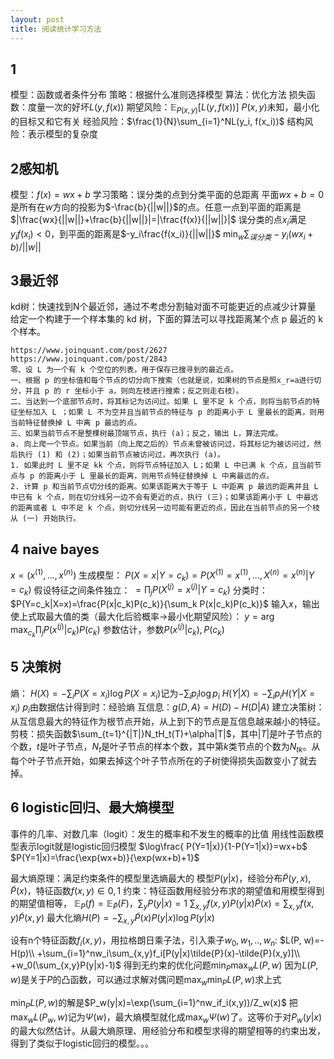 ```yaml
---
layout: post
title: 阅读统计学习方法
---
```

## 1
模型：函数或者条件分布
策略：根据什么准则选择模型
算法：优化方法
损失函数：度量一次的好坏$L(y, f(x))$
期望风险：$\mathbb{E}_{P(x,y)}[L(y, f(x))]$
$P(x,y)$未知，最小化的目标又和它有关
经验风险：$\frac{1}{N}\sum_{i=1}^NL(y_i, f(x_i))$
结构风险：表示模型的复杂度

## 2感知机
模型：$f(x)=wx+b$
学习策略：误分类的点到分类平面的总距离
平面$wx+b=0$是所有在$w$方向的投影为$-\frac{b}{||w||}$的点。任意一点到平面的距离是$|\frac{wx}{||w||}+\frac{b}{||w||}|=|\frac{f(x)}{||w||}|$
误分类的点$x_i$满足$y_if(x_i)<0$，到平面的距离是$-y_i\frac{f(x_i)}{||w||}$
$\min_w\sum_{误分类}-y_i(wx_i+b)/||w||$

## 3最近邻
kd树：快速找到N个最近邻，通过不考虑分割轴对面不可能更近的点减少计算量
给定一个构建于一个样本集的 kd 树，下面的算法可以寻找距离某个点 p 最近的 k 个样本。
```
https://www.joinquant.com/post/2627
https://www.joinquant.com/post/2843
零、设 L 为一个有 k 个空位的列表，用于保存已搜寻到的最近点。  
一、根据 p 的坐标值和每个节点的切分向下搜索（也就是说，如果树的节点是照x_r=a进行切分，并且 p 的 r 坐标小于 a，则向左枝进行搜索；反之则走右枝）。  
二、当达到一个底部节点时，将其标记为访问过。如果 L 里不足 k 个点，则将当前节点的特征坐标加入 L ；如果 L 不为空并且当前节点的特征与 p 的距离小于 L 里最长的距离，则用当前特征替换掉 L 中离 p 最远的点。  
三、如果当前节点不是整棵树最顶端节点，执行 (a)；反之，输出 L，算法完成。  
a. 向上爬一个节点。如果当前（向上爬之后的）节点未曾被访问过，将其标记为被访问过，然后执行 (1) 和 (2)；如果当前节点被访问过，再次执行 (a)。  
1. 如果此时 L 里不足 kk 个点，则将节点特征加入 L；如果 L 中已满 k 个点，且当前节点与 p 的距离小于 L 里最长的距离，则用节点特征替换掉 L 中离最远的点。  
2. 计算 p 和当前节点切分线的距离。如果该距离大于等于 L 中距离 p 最远的距离并且 L 中已有 k 个点，则在切分线另一边不会有更近的点，执行 (三)；如果该距离小于 L 中最远的距离或者 L 中不足 k 个点，则切分线另一边可能有更近的点，因此在当前节点的另一个枝从 (一) 开始执行。
```

## 4 naive bayes
$x=(x^{(1)},...,x^{(n)})$
生成模型：
$P(X=x|Y=c_k)=P(X^{(1)}=x^{(1)},...,X^{(n)}=x^{(n)}|Y=c_k)$
假设特征之间条件独立：
$=\prod_jP(X^{(j)}=x^{(j)}|Y=c_k)$
分类时：
$P(Y=c_k|X=x)=\frac{P(x|c_k)P(c_k)}{\sum_k P(x|c_k)P(c_k)}$
输入$x$，输出使上式取最大值的类（最大化后验概率->最小化期望风险）：
$y=\arg\max_{c_k}\prod_jP(x^{(j)}|c_k)P(c_k)$
参数估计，参数$P(x^{(j)}|c_k), P(c_k)$

## 5 决策树
熵：
$H(X)=-\sum_iP(X=x_i)\log P(X=x_i)$记为$-\sum_ip_i\log p_i$
$H(Y|X)=-\sum_ip_iH(Y|X=x_i)$
$p_i$由数据估计得到时：经验熵
互信息：$g(D,A)=H(D)-H(D|A)$
建立决策树：从互信息最大的特征作为根节点开始，从上到下的节点是互信息越来越小的特征。
剪枝：损失函数$\sum_{t=1}^{|T|}N_tH_t(T)+\alpha|T|$，其中$|T|$是叶子节点的个数，$t$是叶子节点，$N_t$是叶子节点的样本个数，其中第$k$类节点的个数为$N_{tk}$。从每个叶子节点开始，如果去掉这个叶子节点所在的子树使得损失函数变小了就去掉。

## 6 logistic回归、最大熵模型
事件的几率、对数几率（logit）：发生的概率和不发生的概率的比值
用线性函数模型表示logit就是logistic回归模型
$\log\frac{ P(Y=1|x)}{1-P(Y=1|x)}=wx+b$
$P(Y=1|x)=\frac{\exp(wx+b)}{\exp(wx+b)+1}$

最大熵原理：满足约束条件的模型里选熵最大的
模型$P(y|x)$，经验分布$\tilde{P}(y,x), \tilde{P}(x)$，特征函数$f(x,y)\in{0,1}$
约束：特征函数用经验分布求的期望值和用模型得到的期望值相等，
$\mathbb{E}_{P}(f)=\mathbb{E}_{\tilde{P}}(F)$，$\sum_yP(y|x)=1$
$\sum_{x,y}f(x,y)P(y|x)\tilde{P}(x)=\sum_{x,y}f(x,y)\tilde{P}(x,y)$
最大化熵$H(P)=-\sum_{x,y}\tilde{P}(x)P(y|x)\log P(y|x)$

设有n个特征函数$f_i(x,y)$，用拉格朗日乘子法，引入乘子$w_0, w_1, .., w_n$:
$L(P, w)=-H(p)\\
+\sum_{i=1}^nw_i\sum_{x,y}f_i[P(y|x)\tilde{P}(x)-\tilde{P}(x,y)]\\
+w_0(\sum_{x,y}P(y|x)-1)$
得到无约束的优化问题$\min_P\max_wL(P, w)$
因为$L(P,w)$是关于$P$的凸函数，可以通过求解对偶问题$\max_w\min_PL(P,w)$求上式

$\min_PL(P,w)$的解是$P_w(y|x)=\exp(\sum_{i=1}^nw_if_i(x,y))/Z_w(x)$
把$\max_wL(P_w, w)$记为$\Psi(w)$，最大熵模型就化成$\max_w\Psi(w)$了。这等价于对$P_w(y|x)$的最大似然估计。从最大熵原理、用经验分布和模型求得的期望相等的约束出发，得到了类似于logistic回归的模型。。。



